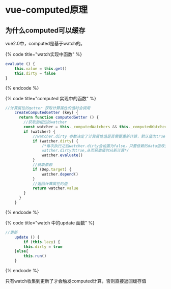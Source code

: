 # vue-computed原理

## 为什么computed可以缓存

vue2.0中，computed是基于watch的。

{% code title="watch实现中函数" %}
```javascript
evaluate () {
    this.value = this.get()
    this.dirty = false
}
```
{% endcode %}

{% code title="computed 实现中的函数" %}
```javascript
//计算属性的getter 获取计算属性的值时会调用
	createComputedGetter (key) {
	  return function computedGetter () {
	  	//获取到相应的watcher
	    const watcher = this._computedWatchers && this._computedWatchers[key]
	    if (watcher) {
	    	//watcher.dirty 参数决定了计算属性值是否需要重新计算，默认值为true，即第一次时会调用一次
	      	if (watcher.dirty) {
	      		/*每次执行之后watcher.dirty会设置为false，只要依赖的data值改变时才会触发
	      		watcher.dirty为true,从而获取值时从新计算*/
	        	watcher.evaluate()
	      	}
	      	//获取依赖
	      	if (Dep.target) {
	        	watcher.depend()
	      	}
	      	//返回计算属性的值
	      	return watcher.value
	    }
	  }
	}
```
{% endcode %}

{% code title="watch 中的update 函数" %}
```javascript
//更新
	update () {
		if (this.lazy) {
  		this.dirty = true
	}else{
		this.run()
	}
```
{% endcode %}

只有watch收集到更新了才会触发computed计算，否则直接返回缓存值

